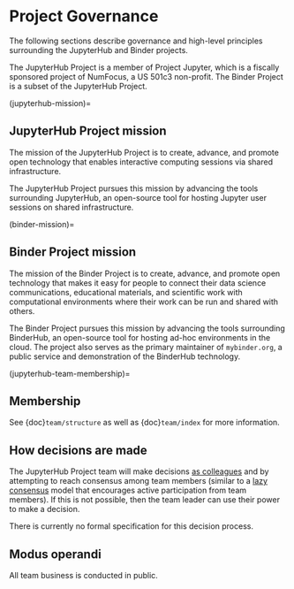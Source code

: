 # Project Governance

The following sections describe governance and high-level principles
surrounding the JupyterHub and Binder projects.

The JupyterHub Project is a member of Project Jupyter, which is a fiscally
sponsored project of NumFocus, a US 501c3 non-profit. The Binder Project is a
subset of the JupyterHub Project.

(jupyterhub-mission)=

## JupyterHub Project mission

The mission of the JupyterHub Project is to create, advance, and promote
open technology that enables interactive computing sessions via shared
infrastructure.

The JupyterHub Project pursues this mission by advancing the tools
surrounding JupyterHub, an open-source tool for hosting Jupyter
user sessions on shared infrastructure.

(binder-mission)=

## Binder Project mission

The mission of the Binder Project is to create, advance, and promote
open technology that makes it easy for people to connect their data
science communications, educational materials, and scientific work
with computational environments where their work can be run and
shared with others.

The Binder Project pursues this mission by advancing the tools
surrounding BinderHub, an open-source tool for hosting ad-hoc
environments in the cloud. The project also serves as the primary
maintainer of `mybinder.org`, a public service and demonstration of
the BinderHub technology.

(jupyterhub-team-membership)=

## Membership

See {doc}`team/structure` as well as {doc}`team/index` for more information.

## How decisions are made

The JupyterHub Project team will make decisions [as colleagues] and by
attempting to reach consensus among team members (similar to a
[lazy consensus](http://en.osswiki.info/concepts/lazy_consensus) model that
encourages active participation from team members). If this is not
possible, then the team leader can use their power to make a decision.

There is currently no formal specification for this decision process.

## Modus operandi

All team business is conducted in public.

[as colleagues]: https://en.wikipedia.org/wiki/Collegiality
[privileges]: https://jupyterhub-team-compass.readthedocs.io/en/latest/governance.html#team-privileges
[responsibilities]: https://jupyterhub-team-compass.readthedocs.io/en/latest/governance.html#team-expectations
